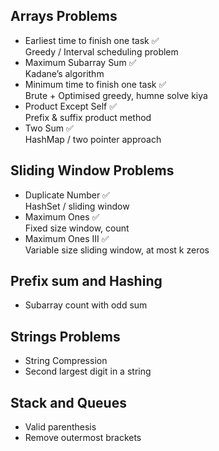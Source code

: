 ## Arrays Problems

- Earliest time to finish one task ✅  
  Greedy / Interval scheduling problem
- Maximum Subarray Sum ✅  
  Kadane’s algorithm
- Minimum time to finish one task ✅  
  Brute + Optimised greedy, humne solve kiya
- Product Except Self ✅  
  Prefix & suffix product method
- Two Sum ✅  
  HashMap / two pointer approach

## Sliding Window Problems

- Duplicate Number ✅  
  HashSet / sliding window
- Maximum Ones ✅  
  Fixed size window, count
- Maximum Ones III ✅  
  Variable size sliding window, at most k zeros

## Prefix sum and Hashing
- Subarray count with odd sum

## Strings Problems

- String Compression
- Second largest digit in a string

## Stack and Queues
- Valid parenthesis
- Remove outermost brackets




